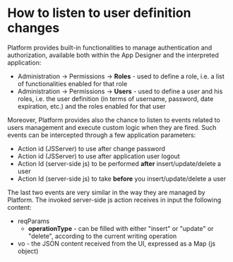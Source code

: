 # How to listen to user definition changes

Platform provides built-in functionalities to manage authentication and authorization, available both within the App Designer and the interpreted application:

* Administration -&gt; Permissions -&gt; **Roles** - used to define a role, i.e. a list of functionalities enabled for that role
* Administration -&gt; Permissions -&gt; **Users** - used to define a user and his roles, i.e. the user definition \(in terms of username, password, date expiration, etc.\) and the roles enabled for that user

Moreover, Platform provides also the chance to listen to events related to users management and execute custom logic when they are fired. Such events can be intercepted through a few application parameters:

* Action id \(JSServer\) to use after change password
* Action id \(JSServer\) to use after application user logout
* Action Id \(server-side js\) to be performed **after** insert/update/delete a user
* Action Id \(server-side js\) to take **before** you insert/update/delete a user

 The last two events are very similar in the way they are managed by Platform. The invoked server-side js action receives in input the following content:

* reqParams 
  * **operationType** - can be filled with either "insert" or "update" or "delete", according to the current writing operation
* vo - the JSON content received from the UI, expressed as a Map \(js object\)



